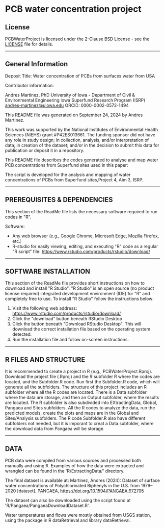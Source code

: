 # PCB water concentration project

## License

PCBWaterProject is licensed under the 2-Clause BSD License - see the [LICENSE](LICENSE) file for details.

----------------------
General Information
----------------------

Deposit Title: Water concentration of PCBs from surfaces water from USA

Contributor information:

Andres Martinez, PhD
University of Iowa - Department of Civil & Environmental Engineering
Iowa Superfund Research Program (ISRP)
andres-martinez@uiowa.edu
ORCID: 0000-0002-0572-1494

This README file was generated on September 24, 2024 by Andres Martinez.

This work was supported by the National Institutes of Environmental Health Sciences (NIEHS) grant #P42ES013661.  The funding sponsor did not have any role in study design; in collection, analysis, and/or interpretation of data; in creation of the dataset; and/or in the decision to submit this data for publication or deposit it in a repository.

This README file describes the codes generated to analyse and map water PCB concentrations from Superfund sites used in this paper:

The script is developed for the analysis and mapping of water concentrations of PCBs from Superfund sites,Project 4, Aim 3, ISRP.

--------
PREREQUISITES & DEPENDENCIES
--------

This section of the ReadMe file lists the necessary software required to run codes in "R".

Software:
- Any web browser (e.g., Google Chrome, Microsoft Edge, Mozilla Firefox, etc.)
- R-studio for easily viewing, editing, and executing "R" code as a regular "R script" file:
https://www.rstudio.com/products/rstudio/download/

--------
SOFTWARE INSTALLATION
--------

This section of the ReadMe file provides short instructions on how to download and install "R Studio".  "R Studio" is an open source (no product license required) integrated development environment (IDE) for "R" and completely free to use.  To install "R Studio" follow the instructions below:

1. Visit the following web address: https://www.rstudio.com/products/rstudio/download/
2. Click the "download" button beneath RStudio Desktop
3. Click the button beneath "Download RStudio Desktop".  This will download the correct installation file based on the operating system detected.
4. Run the installation file and follow on-screen instructions. 

--------
R FILES AND STRUCTURE
--------
It is recommended to create a project in R (e.g., PCBWaterProject.Rproj). Download the project file (.Rproj) and the R subfolder R where the codes are located, and the Subfolder.R code. Run first the Subfolder.R code, which will generate all the subfolders. 
The structure of this project includes an R subfolder where all the R codes are located. There is a Data subfolder where the data are storage, and then an Output subfolder, where the results are located.
The R subfolder is also subdivided into EXtractingData, Global, Pangaea and Sites subfolders. All the R codes to analyze the data, run the predicted models, create the plots and maps are in the Global and Sites/Analysis subfolders. The R code Subfolder.R also have different subfolders not needed, but it is imporant to creat a Data subfolder, where the download data from Pangaea will be storage. 

--------
DATA
--------

PCB data were compiled from various sources and processed both manually and using R. Examples of how the data were extracted and wrangled can be found in the 'R/ExtractingData/' directory.

The final dataset is available at:
Martinez, Andres (2024): Dataset of surface water concentrations of Polychlorinated Biphenyls in the U.S. from 1979–2020 [dataset]. PANGAEA, https://doi.org/10.1594/PANGAEA.972705

The dataset can also be downloaded using the script found at 'R/Pangaea/PangaeaDownloadDataset.R'.

Water temperatures and flows were mostly obtained from USGS station, using the package in R dataRetrieval and library dataRetrieval.





